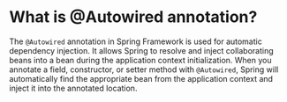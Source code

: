# What is @Autowired annotation?
The `@Autowired` annotation in Spring Framework is used for automatic dependency injection. It allows Spring to resolve and inject collaborating beans into a bean during the application context initialization. When you annotate a field, constructor, or setter method with `@Autowired`, Spring will automatically find the appropriate bean from the application context and inject it into the annotated location.
